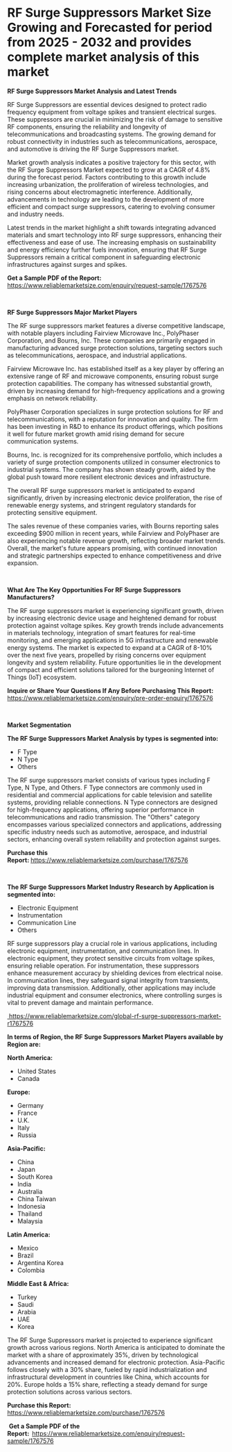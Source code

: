 <p><h1>RF Surge Suppressors Market Size Growing and Forecasted for period from 2025 - 2032 and provides complete market analysis of this market</h1></p><p><strong>RF Surge Suppressors Market Analysis and Latest Trends</strong></p>
<p><p>RF Surge Suppressors are essential devices designed to protect radio frequency equipment from voltage spikes and transient electrical surges. These suppressors are crucial in minimizing the risk of damage to sensitive RF components, ensuring the reliability and longevity of telecommunications and broadcasting systems. The growing demand for robust connectivity in industries such as telecommunications, aerospace, and automotive is driving the RF Surge Suppressors market.</p><p>Market growth analysis indicates a positive trajectory for this sector, with the RF Surge Suppressors Market expected to grow at a CAGR of 4.8% during the forecast period. Factors contributing to this growth include increasing urbanization, the proliferation of wireless technologies, and rising concerns about electromagnetic interference. Additionally, advancements in technology are leading to the development of more efficient and compact surge suppressors, catering to evolving consumer and industry needs.</p><p>Latest trends in the market highlight a shift towards integrating advanced materials and smart technology into RF surge suppressors, enhancing their effectiveness and ease of use. The increasing emphasis on sustainability and energy efficiency further fuels innovation, ensuring that RF Surge Suppressors remain a critical component in safeguarding electronic infrastructures against surges and spikes.</p></p>
<p><strong>Get a Sample PDF of the Report:&nbsp;</strong> <a href="https://www.reliablemarketsize.com/enquiry/request-sample/1767576?utm_campaign=2637&utm_medium=2&utm_source=Github&utm_content=ia&utm_term=15042025&utm_id=rf-surge-suppressors">https://www.reliablemarketsize.com/enquiry/request-sample/1767576</a></p>
<p>&nbsp;</p>
<p><strong>RF Surge Suppressors Major Market Players</strong></p>
<p><p>The RF surge suppressors market features a diverse competitive landscape, with notable players including Fairview Microwave Inc., PolyPhaser Corporation, and Bourns, Inc. These companies are primarily engaged in manufacturing advanced surge protection solutions, targeting sectors such as telecommunications, aerospace, and industrial applications.</p><p>Fairview Microwave Inc. has established itself as a key player by offering an extensive range of RF and microwave components, ensuring robust surge protection capabilities. The company has witnessed substantial growth, driven by increasing demand for high-frequency applications and a growing emphasis on network reliability.</p><p>PolyPhaser Corporation specializes in surge protection solutions for RF and telecommunications, with a reputation for innovation and quality. The firm has been investing in R&D to enhance its product offerings, which positions it well for future market growth amid rising demand for secure communication systems.</p><p>Bourns, Inc. is recognized for its comprehensive portfolio, which includes a variety of surge protection components utilized in consumer electronics to industrial systems. The company has shown steady growth, aided by the global push toward more resilient electronic devices and infrastructure.</p><p>The overall RF surge suppressors market is anticipated to expand significantly, driven by increasing electronic device proliferation, the rise of renewable energy systems, and stringent regulatory standards for protecting sensitive equipment.</p><p>The sales revenue of these companies varies, with Bourns reporting sales exceeding $900 million in recent years, while Fairview and PolyPhaser are also experiencing notable revenue growth, reflecting broader market trends. Overall, the market's future appears promising, with continued innovation and strategic partnerships expected to enhance competitiveness and drive expansion.</p></p>
<p>&nbsp;</p>
<p><strong>What Are The Key Opportunities For RF Surge Suppressors Manufacturers?</strong></p>
<p><p>The RF surge suppressors market is experiencing significant growth, driven by increasing electronic device usage and heightened demand for robust protection against voltage spikes. Key growth trends include advancements in materials technology, integration of smart features for real-time monitoring, and emerging applications in 5G infrastructure and renewable energy systems. The market is expected to expand at a CAGR of 8-10% over the next five years, propelled by rising concerns over equipment longevity and system reliability. Future opportunities lie in the development of compact and efficient solutions tailored for the burgeoning Internet of Things (IoT) ecosystem.</p></p>
<p><strong>Inquire or Share Your Questions If Any Before Purchasing This Report:</strong> <a href="https://www.reliablemarketsize.com/enquiry/pre-order-enquiry/1767576?utm_campaign=2637&utm_medium=2&utm_source=Github&utm_content=ia&utm_term=15042025&utm_id=rf-surge-suppressors">https://www.reliablemarketsize.com/enquiry/pre-order-enquiry/1767576</a></p>
<p>&nbsp;</p>
<p><strong>Market Segmentation</strong></p>
<p><strong>The RF Surge Suppressors Market Analysis by types is segmented into:</strong></p>
<p><ul><li>F Type</li><li>N Type</li><li>Others</li></ul></p>
<p><p>The RF surge suppressors market consists of various types including F Type, N Type, and Others. F Type connectors are commonly used in residential and commercial applications for cable television and satellite systems, providing reliable connections. N Type connectors are designed for high-frequency applications, offering superior performance in telecommunications and radio transmission. The "Others" category encompasses various specialized connectors and applications, addressing specific industry needs such as automotive, aerospace, and industrial sectors, enhancing overall system reliability and protection against surges.</p></p>
<p><strong>Purchase this Report:&nbsp;</strong><a href="https://www.reliablemarketsize.com/purchase/1767576?utm_campaign=2637&utm_medium=2&utm_source=Github&utm_content=ia&utm_term=15042025&utm_id=rf-surge-suppressors">https://www.reliablemarketsize.com/purchase/1767576</a></p>
<p>&nbsp;</p>
<p><strong>The RF Surge Suppressors Market Industry Research by Application is segmented into:</strong></p>
<p><ul><li>Electronic Equipment</li><li>Instrumentation</li><li>Communication Line</li><li>Others</li></ul></p>
<p><p>RF surge suppressors play a crucial role in various applications, including electronic equipment, instrumentation, and communication lines. In electronic equipment, they protect sensitive circuits from voltage spikes, ensuring reliable operation. For instrumentation, these suppressors enhance measurement accuracy by shielding devices from electrical noise. In communication lines, they safeguard signal integrity from transients, improving data transmission. Additionally, other applications may include industrial equipment and consumer electronics, where controlling surges is vital to prevent damage and maintain performance.</p></p>
<p><a href="https://www.reliablemarketsize.com/global-rf-surge-suppressors-market-r1767576?utm_campaign=2637&utm_medium=2&utm_source=Github&utm_content=ia&utm_term=15042025&utm_id=rf-surge-suppressors">&nbsp;https://www.reliablemarketsize.com/global-rf-surge-suppressors-market-r1767576</a></p>
<p><strong>In terms of Region, the RF Surge Suppressors Market Players available by Region are:</strong></p>
<p>
    <p> <strong> North America: </strong>
        <ul>
            <li>United States</li>
            <li>Canada</li>
        </ul>
        </p> 
    <p> <strong> Europe: </strong>
        <ul>
            <li>Germany</li>
            <li>France</li>
            <li>U.K.</li>
            <li>Italy</li>
            <li>Russia</li>
        </ul>
        </p> 
    <p> <strong> Asia-Pacific: </strong>
        <ul>
            <li>China</li>
            <li>Japan</li>
            <li>South Korea</li>
            <li>India</li>
            <li>Australia</li>
            <li>China Taiwan</li>
            <li>Indonesia</li>
            <li>Thailand</li>
            <li>Malaysia</li>
        </ul>
        </p> 
    <p> <strong> Latin America: </strong>
        <ul>
            <li>Mexico</li>
            <li>Brazil</li>
            <li>Argentina Korea</li>
            <li>Colombia</li>
        </ul>
        </p> 
    <p> <strong> Middle East & Africa: </strong>
        <ul>
            <li>Turkey</li>
            <li>Saudi</li>
            <li>Arabia</li>
            <li>UAE</li>
            <li>Korea</li>
        </ul>
    </p>
    </p>
<p><p>The RF Surge Suppressors market is projected to experience significant growth across various regions. North America is anticipated to dominate the market with a share of approximately 35%, driven by technological advancements and increased demand for electronic protection. Asia-Pacific follows closely with a 30% share, fueled by rapid industrialization and infrastructural development in countries like China, which accounts for 20%. Europe holds a 15% share, reflecting a steady demand for surge protection solutions across various sectors.</p></p>
<p><strong>Purchase this Report: </strong><a href="https://www.reliablemarketsize.com/purchase/1767576?utm_campaign=2637&utm_medium=2&utm_source=Github&utm_content=ia&utm_term=15042025&utm_id=rf-surge-suppressors">https://www.reliablemarketsize.com/purchase/1767576</a></p>
<p>&nbsp;<strong>Get a Sample PDF of the Report:&nbsp;&nbsp;</strong><a href="https://www.reliablemarketsize.com/enquiry/request-sample/1767576?utm_campaign=2637&utm_medium=2&utm_source=Github&utm_content=ia&utm_term=15042025&utm_id=rf-surge-suppressors">https://www.reliablemarketsize.com/enquiry/request-sample/1767576</a></p>
<p><strong></strong></p>
<p><p></p><p></p><p></p></p>